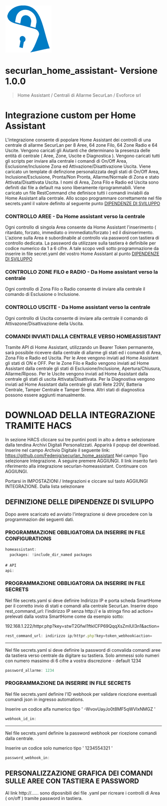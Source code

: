 [![Get invited](https://github.com/Fedenig/securlan_home_assistant/blob/main/securlan_logo.png)](https://securlan.it/supporto/)

# securlan_home_assistant- Versione 1.0.0

> Home Assistant / Centrali di Allarme SecurLan / Evoforce srl

# Integrazione custom per Home Assistant
L'integrazione consente di popolare Home Assistant dei controlli di una centrale di allarme SecurLan per 8 Aree, 64 zone Filo, 64 Zone Radio e 64 Uscite.
Vengono caricati gli Aiutanti che determinano la presenza delle entità di centrale ( Aree, Zone, Uscite e Diagnostica ).
Vengono caricati tutti gli scripts per inviare alla centrale i comandi di On/Off Area, Esclusione/Inclusione Zona ed Attivazione/Disattivazione Uscita.
Viene caricato un template di definzione personalizzata degli stati di On/Off Area, Inclusione/Esclusione, Pronta/Non Pronta, Allarme/Normale di Zona e stato Attivata/Disattivata Uscita.
I nomi di Area, Zona Filo e Radio ed Uscita sono definiti dai file a default ma sono liberamente riprogrammabili.
Viene caricato un file RestCommand che definisce tutti i comandi inviabili da Home Assistant alla centrale.
Allo scopo programmare correttamente nel file secrets.yaml il valore definito al seguente punto [DIPENDENZE DI SVILUPPO](#programmazione-obbligatoria-da-inserire-in-file-secrets)

### CONTROLLO AREE - Da Home assistant verso la centrale
Ogni controllo di singola Area consente da Home Assistant l'inserimento ( ritardato, forzato, immediato o imnmediato/forzato ) ed il disinserimento.
L'azione sulla Area è subordinabile al controllo via password con tastiera di controllo dedicata.
La password da utilizzare sulla tastiera è definibile per codice numerico da 1 a 6 cifre.
A tale scopo vedi sotto programmazione da inserire in file secret.yaml del vostro Home Assistant al punto [DIPENDENZE DI SVILUPPO](#programmazione-obbligatoria-da-inserire-in-file-secrets)

### CONTROLLO ZONE FILO e RADIO - Da Home assistant verso la centrale
Ogni controllo di Zona Filo o Radio consente di inviare alla centrale il comando di Esclusione o Inclusione.

### CONTROLLO USCITE - Da Home assistant verso la centrale
Ogni controllo di Uscita consente di inviare alla centrale il comando di Attivazone/Disattivazione della Uscita.

### COMANDI INVIATI DALLA CENTRALE VERSO HOMEASSISTANT
Tramite API di Home Assistant, utilizzando un Bearer Token permanente, sarà possibile ricevere dalla centrale di allarme gli stati ed i comandi di Area, Zona Filo e Radio ed Uscita.
Per le Aree vengono inviati ad Home Assistant gli stati di ON e OFF.
Per le Zone Filo e Radio vengono inviati ad Home Assistant dalla centrale gli stati di Esclusione/Inclusione, Apertura/Chiusura, Allarme/Riposo.
Per le Uscite vengono inviati ad Home Assistant dalla centrale gli stati di uscita Attivata/Disattivata.
Per la Diagnostiva vengono inviati ad Home Assistant dalla centrale gli stati Rete 220V, Batteria Centrale, Tamper Centrale e Tamper Sirena.
Altri stati di diagnostica possono essere aggiunti manualmente.


# DOWNLOAD DELLA INTEGRAZIONE TRAMITE HACS
In sezione HACS cliccare sui tre puntini posti in alto a detra e selezionare dalla tendina Archivi Digitali Personalizzati.
Apparirà il popup del download.
Inserire nel campo Archvio Digitale il seguente link: https://github.com/Fedenig/securlan_home_assistant
Nel campo Tipo selezionare Integrazione.
A seguire premere AGGIUNGI.
Il link inserito farò riferimento alla integrazione securlan-homeassistant.
Continuare con AGGIUNGI.

Portarsi in IMPOSTAZIONI / Integrazioni e ciccare sul tasto AGGIUNGI INTEGRAZIONE.
Dalla lista selezionare 














## DEFINIZIONE DELLE DIPENDENZE DI SVILUPPO
Dopo avere scaricato ed avviato l'integrazione si deve procedere con la programmazion dei seguenti dati.

### PROGRAMMAZIONE OBBLIGATORIA DA INSERIRE IN FILE CONFIGURATIONS

```js
homeassistant:
  packages: !include_dir_named packages

# API
api:
```

### PROGRAMMAZIONE OBBLIGATORIA DA INSERIRE IN FILE SECRETS

Nel file secrets.yaml si deve definire Indirizzo IP e porta scheda SmartHome per il corretto invio di stati e comandi alla centrale SecurLan.
Inserire dopo  rest_command_url:  l'indirizzo IP senza http:// e la stringa fino ad action=  prelevati dalla vostra SmartHome come da esempio sotto:

192.168.1.222/httpr.php?key=stwT2Gfwl1ftklCFP69QqqXsZmlUI3n1&action=

```js
rest_command_url: indirizzo ip/httpr.php?key=token_webhook&action=
```

--------------------------------------------------

Nel file secrets.yaml si deve definire la password di convalida comandi aree da tastiera verso centrale da digitare su tastiera.
Solo ammessi solo numeri con numero massimo di 6 cifre a vostra discrezione - default 1234

```js
password_allarme: 1234
```

### PROGRAMMAZIONE DA INSERIRE IN FILE SECRETS

Nel file secrets.yaml definire l'ID webhook per validare ricezione eventuali comandi json in ingresso automations.

Inserire un codice alfa numerico tipo ' -WvovUayJo0t8MF5qWVIxNMGZ '

```js
webhook_id_in:
```

---------------------------------------------------

Nel file secrets.yaml definire la password webhook per ricezione comandi dalla centrale.

Inserire un codice solo numerico tipo ' 1234554321 '

```js
password_webhook_in: 
```




## PERSONALIZZAZIONE GRAFICA DEI COMANDI SULLE AREE CON TASTIERA E PASSWORD
Al link http://......   sono diposnibili dei file .yaml per ricreare i controlli di Area ( on/off ) tramite password in tastiera.


